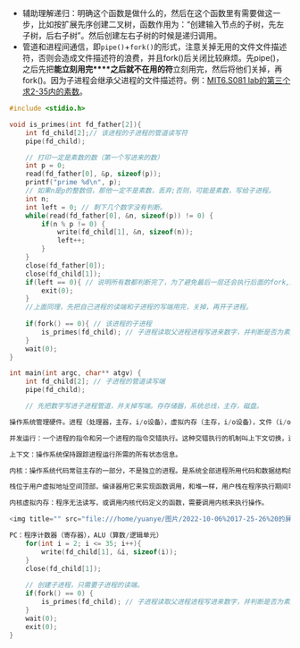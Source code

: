 + 辅助理解递归：明确这个函数是做什么的，然后在这个函数里有需要做这一步，比如按扩展先序创建二叉树，函数作用为：“创建输入节点的子树，先左子树，后右子树”。然后创建左右子树的时候是递归调用。
+ 管道和进程间通信，即`pipe()`+`fork()`的形式，注意关掉无用的文件文件描述符，否则会造成文件描述符的浪费，并且fork()后关闭比较麻烦。先pipe()，之后先把**能立刻用完****之后就不在用的符**立刻用完，然后将他们关掉，再fork()。因为子进程会继承父进程的文件描述符。例：[MIT6.S081 lab的第三个求2-35内的素数](http://xv6.dgs.zone/labs/requirements/lab1.html)。
```c
#include <stidio.h>

void is_primes(int fd_father[2]){
    int fd_child[2];// 该进程的子进程的管道读写符
    pipe(fd_child);

    // 打印一定是素数的数（第一个写进来的数）
    int p = 0;
    read(fd_father[0], &p, sizeof(p));
    printf("prime %d\n", p);
    // 如果n是p的整数倍，那他一定不是素数，丢弃;否则，可能是素数，写给子进程。
    int n;
    int left = 0; // 剩下几个数字没有判断。
    while(read(fd_father[0], &n, sizeof(p)) != 0) {
        if(n % p != 0) {
            write(fd_child[1], &n, sizeof(n));
            left++;
        }
    }
    close(fd_father[0]);
    close(fd_child[1]);
    if(left == 0){ // 说明所有数都判断完了，为了避免最后一层还会执行后面的fork,避免出现多个0.
        exit(0);
    }
    //上面同理，先把自己进程的读端和子进程的写端用完，关掉，再开子进程。
    
    if(fork() == 0){ // 该进程的子进程
        is_primes(fd_child); // 子进程读取父进程进程写进来数字，并判断是否为素数：可能是素数的，写给孙进程然后递归调用，一定不是素数的，丢弃。
    }
    wait(0);
}

int main(int argc, char** atgv) {
    int fd_child[2]; // 子进程的管道读写端
    pipe(fd_child);

    // 先把数字写进子进程管道，并关掉写端。存存储器，系统总线，主存，磁盘。

操作系统管理硬件。进程（处理器，主存，i/o设备），虚拟内存（主存，i/o设备），文件（i/o设备）。

并发运行：一个进程的指令和另一个进程的指令交错执行。这种交错执行的机制叫上下文切换，进程间切换由内核管理。

上下文：操作系统保持跟踪进程运行所需的所有状态信息。

内核：操作系统代码常驻主存的一部分，不是独立的进程。是系统全部进程所用代码和数据结构的集合。

栈位于用户虚拟地址空间顶部，编译器用它来实现函数调用，和堆一样，用户栈在程序执行期间可以动态地扩展和收缩 。 调用函数时，栈会增长；从一个函数返回时，栈会收缩 。

内核虚拟内存：程序无法读写，或调用内核代码定义的函数，需要调用内核来执行操作。

<img title="" src="file:///home/yuanye/图片/2022-10-06%2017-25-26%20的屏幕截图.png" alt="2022-10-06 17-25-26 的屏幕截图.png" width="309" data-align="center">

PC：程序计数器（寄存器），ALU（算数/逻辑单元）
    for(int i = 2; i <= 35; i++){
        write(fd_child[1], &i, sizeof(i));
    }
    close(fd_child[1]);
    
    // 创建子进程，只需要子进程的读端。
    if(fork() == 0) {  
        is_primes(fd_child); // 子进程读取父进程进程写进来数字，并判断是否为素数：可能是素数的，写给孙进程然后递归调用，一定不是素数的，丢弃。
    } 
    wait(0);
    exit(0);
}
```